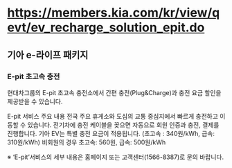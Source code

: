 # https://members.kia.com/kr/view/qevt/ev_recharge_solution_epit.do

## 기아 e-라이프 패키지

### E-pit 초고속 충전

현대차그룹의 E-pit 초고속 충전소에서 간편 충전(Plug&Charge)과 충전 요금 할인을 제공받을 수 있습니다.

E-pit 서비스 주요 내용
전국 주요 휴게소와 도심의 교통 중심지에서 빠르게 충전하고 이동할 수 있습니다.
전기차에 충전 케이블을 꽂으면 자동으로 회원 인증과 충전, 결제를 진행합니다.
기아 EV는 특별 충전 요금이 적용됩니다. (초고속 : 340원/kWh, 급속: 310원/kWh) 비회원의 경우 초고속: 560원, 급속: 500원/kWh

※ ‘E-pit’서비스의 세부 내용은 홈페이지 또는 고객센터(1566-8387)로 문의 바랍니다.